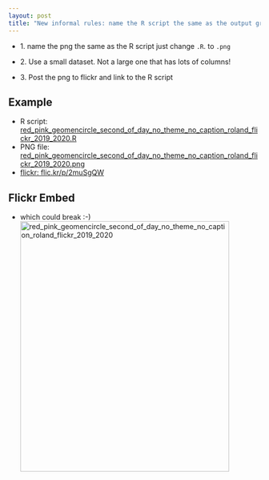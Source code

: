 ```yaml
---
layout: post
title: "New informal rules: name the R script the same as the output graphic, post it to flickr and use a small dataset using red pink average colour example from 2019-2020 flickr average colour"
---
```

* 1\. name the png the same as the R script just change `.R`. to `.png`

* 2\. Use a small dataset. Not a large one that has lots of columns!

* 3\. Post the png to flickr and link to the R script

## Example
* R script: [red_pink_geomencircle_second_of_day_no_theme_no_caption_roland_flickr_2019_2020.R](https://github.com/rtanglao/rt-flickr-sqlite-csv/blob/main/red_pink_geomencircle_second_of_day_no_theme_no_caption_roland_flickr_2019_2020.R)
* PNG file: [red_pink_geomencircle_second_of_day_no_theme_no_caption_roland_flickr_2019_2020.png](https://github.com/rtanglao/rt-flickr-sqlite-csv/blob/main/OUTPUT_GRAPHICS/red_pink_geomencircle_second_of_day_no_theme_no_caption_roland_flickr_2019_2020.png)
* [flickr: flic.kr/p/2muSgQW](https://flic.kr/p/2muSgQW)

## Flickr Embed

* which could break :-)
<a data-flickr-embed="true" href="https://www.flickr.com/photos/roland/51522498690/in/photolist-2muSgQW-2msK71G-2msrZTi-2mrBsgN-2mqhG7M-2mpxABk-2mp6gJr-2kUADFT-2kRkWcX-2kRkWcS-2k5ZzG1-2k5VM6Z-2k61d1p-2k61d2b-2k5VM87-2k61d3y-2k5VM8s-2k61d3o-2k61d3d-2k61d2M-2k5ZzFK-2k5ZzJL-2muugpo-2mureFZ-2mmhmBX-2k5VM7W-2k61d33-2k5ZzFE-2k61d2X-2k5VM9j-2k5ZzHi-2k61d3U-2k5ZzGm-2k5ZzHZ-2jZYPEU-2jZYxXx-2jZU6Eg-2jZYxVU-2jZXNQ9-2jZXNQp-2jZYxUr-2jZU6Cc-2jZYxYK-2k5VM4V-2k4aq1k-2k447zg-2k3ASoF-2k3AyPn" title="red_pink_geomencircle_second_of_day_no_theme_no_caption_roland_flickr_2019_2020"><img src="https://live.staticflickr.com/65535/51522498690_18359d14e7.jpg" width="417" height="500" alt="red_pink_geomencircle_second_of_day_no_theme_no_caption_roland_flickr_2019_2020"></a><script async src="//embedr.flickr.com/assets/client-code.js" charset="utf-8"></script>
